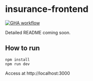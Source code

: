 # insurance-frontend

[![GHA workflow](https://github.com/cloudbees-demos/gh-actions-demo/actions/workflows/cdro.yml/badge.svg)](https://github.com/cloudbees-demos/gh-actions-demo/actions/workflows/cdro.yml)

Detailed README coming soon.

## How to run

```shell
npm install
npm run dev
```
Access at http://localhost:3000


